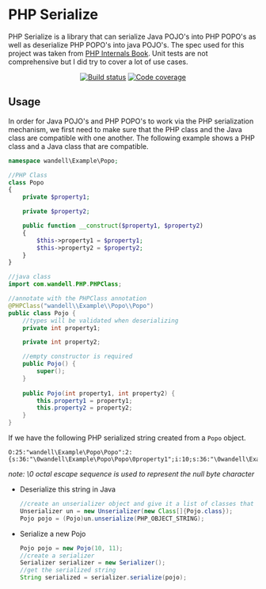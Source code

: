 # PHP Serialize
PHP Serialize is a library that can serialize Java POJO's into PHP POPO's as well as deserialize PHP POPO's into 
java POJO's. The spec used for this project was taken from [PHP Internals Book]. Unit tests are not 
comprehensive but I did try to cover a lot of use cases. 

<p align="center">
  <a href="https://travis-ci.org/richwandell/java-phpserialize"><img src="https://img.shields.io/travis/richwandell/java-phpserialize/master.svg" alt="Build status" /></a>
  <a href="https://coveralls.io/github/richwandell/java-phpserialize?branch=master"><img src="https://img.shields.io/coveralls/github/richwandell/java-phpserialize/master" alt="Code coverage" /></a>
  <!--<a href="https://scrutinizer-ci.com/g/wandell/multiprocessing/?branch=master"><img src="https://scrutinizer-ci.com/g/wandell/multiprocessing/badges/quality-score.png?b=master" /></a>-->
</p>

## Usage
In order for Java POJO's and PHP POPO's to work via the PHP serialization mechanism, we first need to make 
sure that the PHP class and the Java class are compatible with one another. The following example shows a PHP class 
and a Java class that are compatible. 
```php
namespace wandell\Example\Popo;

//PHP Class
class Popo
{
    private $property1;

    private $property2;

    public function __construct($property1, $property2)
    {
        $this->property1 = $property1;
        $this->property2 = $property2;
    }
}
```
```java
//java class
import com.wandell.PHP.PHPClass;

//annotate with the PHPClass annotation
@PHPClass("wandell\\Example\\Popo\\Popo")
public class Pojo {
    //types will be validated when deserializing
    private int property1;

    private int property2;

    //empty constructor is required
    public Pojo() {
        super();
    }
    
    public Pojo(int property1, int property2) {
        this.property1 = property1; 
        this.property2 = property2;
    }
}
```

If we have the following PHP serialized string created from a `Popo` object.
     
    O:25:"wandell\Example\Popo\Popo":2:{s:36:"\0wandell\Example\Popo\Popo\0property1";i:10;s:36:"\0wandell\Example\Popo\Popo\0property2";i:11;}
*note: \0 octal escape sequence is used to represent the null byte character* 

* Deserialize this string in Java
    ```java
    //create an unserializer object and give it a list of classes that are annotated with PHPClass
    Unserializer un = new Unserializer(new Class[]{Pojo.class});
    Pojo pojo = (Pojo)un.unserialize(PHP_OBJECT_STRING);
    ```
* Serialize a new Pojo
    ```java
    Pojo pojo = new Pojo(10, 11);
    //create a serializer
    Serializer serializer = new Serializer();
    //get the serialized string
    String serialized = serializer.serialize(pojo);
    ```



[PHP Internals Book]: <http://www.phpinternalsbook.com/php5/classes_objects/serialization.html>